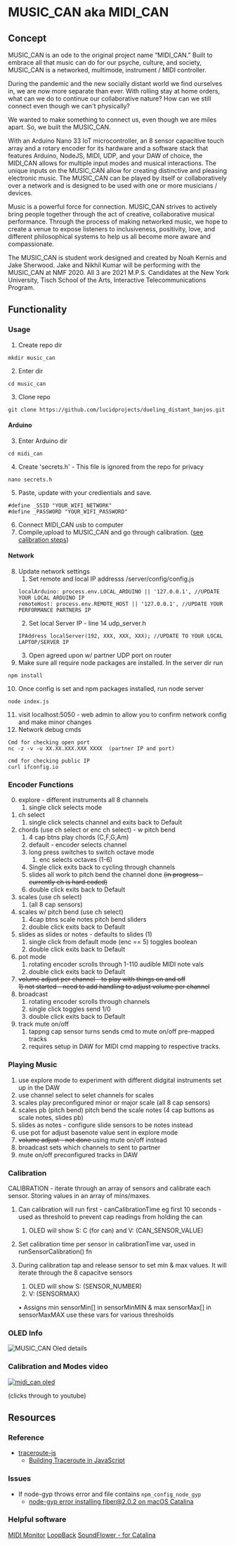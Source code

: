# MUSIC_CAN aka MIDI_CAN

## Concept
MUSIC_CAN is an ode to the original project name “MIDI_CAN.”  Built to embrace all that music can do for our psyche, culture, and society,  MUSIC_CAN is a networked, multimode, instrument / MIDI controller.
 
During the pandemic and the new socially distant world we find ourselves in, we are now more separate than ever.  With rolling stay at home orders, what can we do to continue our collaborative nature?  How can we still connect even though we can't physically?
 
We wanted to make something to connect us, even though we are miles apart. So, we built the MUSIC_CAN. 
 
With an Arduino Nano 33 IoT microcontroller, an 8 sensor capacitive touch array and a rotary encoder for its hardware and a software stack that features Arduino, NodeJS, MIDI, UDP, and your DAW of choice, the MIDI_CAN allows for multiple input modes and musical interactions. The unique inputs on the MUSIC_CAN allow for creating distinctive and pleasing electronic music. The MUSIC_CAN can be played by itself or collaboratively over a network and is designed to be used with one or more musicians / devices. 
 
Music is a powerful force for connection. MUSIC_CAN strives to actively bring people together through the act of creative, collaborative musical performance. Through the process of making networked music, we hope to create a venue to expose listeners to inclusiveness, positivity, love, and different philosophical systems to help us all become more aware and compassionate.

The MUSIC_CAN is student work designed and created by Noah Kernis and Jake Sherwood. Jake and Nikhil Kumar will be performing with the MUSIC_CAN at NMF 2020. All 3 are 2021 M.P.S. Candidates at the New York University, Tisch School of the Arts, Interactive Telecommunications Program. 

## Functionality 

### Usage
1) Create repo dir 
```
mkdir music_can
```
2) Enter dir  
```
cd music_can
```
3) Clone repo 
```
git clone https://github.com/lucidprojects/dueling_distant_banjos.git
```

#### Arduino
3) Enter Arduino dir 
```
cd midi_can
```
4) Create 'secrets.h' - This file is ignored from the repo for privacy
```
nano secrets.h
``` 

5) Paste, update with your credientials and save. 
```
#define _SSID "YOUR_WIFI_NETWORK"
#define _PASSWORD "YOUR_WIFI_PASSWORD"
```
6) Connect MIDI_CAN usb to computer
7) Compile,upload to MUSIC_CAN and go through calibration. ([see calibration steps](#calibration)) 

#### Network
8) Update network settings 
     1) Set remote and local IP addresss /server/config/config.js
     ```
     localArduino: process.env.LOCAL_ARDUINO || '127.0.0.1', //UPDATE YOUR LOCAL ARDUINO IP
	remoteHost: process.env.REMOTE_HOST || '127.0.0.1', //UPDATE YOUR PERFORMANCE PARTNERS IP
     ```
     2) Set local Server IP - line 14 udp_server.h
     ```
     IPAddress localServer(192, XXX, XXX, XXX); //UPDATE TO YOUR LOCAL LAPTOP/SERVER IP
     ``` 
     3) Open agreed upon w/ partner UDP port on router 
9) Make sure all require node packages are installed.  In the server dir run
```
npm install
```

10) Once config is set and npm packages installed, run node server
```
node index.js
```
11) visit localhost:5050 - web admin to allow you to confirm network config and make minor changes
12) Network debug cmds
```
Cmd for checking open port
nc -z -v -u XX.XX.XXX.XXX XXXX  (partner IP and port)

cmd for checking public IP 
curl ifconfig.io  
```

### Encoder Functions
0) explore - different instruments all 8 channels
     1) single click selects mode
1) ch select
     1) single click selects channel and exits back to Default
2) chords (use ch select or enc ch select) - w pitch bend
	1) 4 cap btns play chords (C,F,G,Am)	
     2) default - encoder selects channel 
     3) long press switches to switch octave mode
     	1) enc selects octaves (1-6)
     4) Single click exits back to cycling through channels
     5) slides all work to pitch bend the channel done <s>(in progress - currently ch is hard coded)</s>
     6) double click exits back to Default
3) scales (use ch select) 
	1) (all 8 cap sensors)
4) scales w/ pitch bend (use ch select)
	1) 4cap btns scale notes pitch bend sliders
     2) double click exits back to Default
5) slides as slides or notes - defaults to slides (1)
	1) single click from default mode (enc == 5) toggles boolean
	2) double click exits back to Default
6) pot mode
     1) rotating encoder scrolls through 1-110 audible MIDI note vals
     2) double click exits back to Default	
7) <s>volume adjust per channel - to play with things on and off</s><br>
<s> 1) not started - need to add handling to adjust volume per channel</s>
8) broadcast
  	1) rotating encoder scrolls through channels
     2) single click toggles send 1/0
     3) double click exits back to Default
9) track mute on/off
  	1) tappng cap sensor turns sends cmd to mute on/off pre-mapped tracks
     2) requires setup in DAW for MIDI cmd mapping to respective tracks.


### Playing Music
1) use explore mode to experiment with different didgital instruments set up in the DAW
2) use channel select to selet channels for scales
3) scales play preconfigured minor or major scale (all 8 cap sensors)
4) scales pb (pitch bend) pitch bend the scale notes (4 cap buttons as scale notes, slides pb)
5) slides as notes - configure slide sensors to be notes instead
6) use pot for adjust basenote value sent in explore mode
7) <s>volume adjust - not done </s> using mute on/off instead
8) broadcast sets which channels to sent to partner
9) mute on/off preconfigured tracks in DAW


### Calibration
CALIBRATION - iterate through an array of sensors and calibrate each sensor.  Storing values in an array of mins/maxes.
1) Can calibration will run first - canCalibrationTime  eg first 10 seconds - used as threshold to prevent cap readings from holding the can
     1) OLED will show S: C (for can) and V: (CAN_SENSOR_VALUE)
2) Set calibration time per sensor in calibrationTime var, used in runSensorCalibration() fn
3) During calibration tap and release sensor to set min & max values.  It will iterate through the 8 capacitve sensors
     1) OLED will show S: (SENSOR_NUMBER) 
     2) V: (SENSORMAX)
	
     • Assigns min sensorMin[] in sensorMinMIN & max sensorMax[] in sensorMaxMAX
	use these vars for various thresholds

### OLED Info
![MUSIC_CAN Oled details](https://raw.githubusercontent.com/lucidprojects/dueling_distant_banjos/master/img/midi_can_oled_all.jpg)
                          <!-- https://github.com/lucidprojects/dueling_distant_banjos/blob/master/img/midi_can_oled_all.jpg     -->

### Calibration and Modes video 
[![midi_can oled](http://img.youtube.com/vi/G5dJEBQeuGQ/0.jpg)](http://www.youtube.com/watch?v=G5dJEBQeuGQ "MIDI_CAN")

(clicks through to youtube)

## Resources

### Reference

- [traceroute-js](https://github.com/frnkst/traceroute-js/blob/master/traceroute.js)
	- [Building Traceroute in JavaScript](https://medium.com/@frnkst_/building-traceroute-in-javascript-eea519385af1)

### Issues

- If node-gyp throws error and file contains `npm_config_node_gyp`
	- [node-gyp error installing fiber@2.0.2 on macOS Catalina](npm_config_node_gyp)

### Helpful software
[MIDI Monitor](https://www.macupdate.com/app/mac/9950/midi-monitor)
[LoopBack](https://rogueamoeba.com/loopback/)
[SoundFlower - for Catalina](https://github.com/mattingalls/Soundflower/releases/tag/2.0b2)